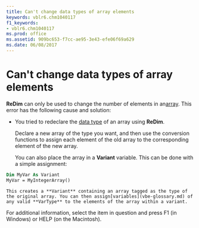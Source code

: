 ```yaml
---
title: Can't change data types of array elements
keywords: vblr6.chm1040117
f1_keywords:
- vblr6.chm1040117
ms.prod: office
ms.assetid: 909bc653-f7cc-ae95-3e43-efe06f69a629
ms.date: 06/08/2017
---
```



# Can't change data types of array elements

 **ReDim** can only be used to change the number of elements in an[array](vbe-glossary.md). This error has the following cause and solution:



- You tried to redeclare the [data type](vbe-glossary.md) of an array using **ReDim**.
    
    Declare a new array of the type you want, and then use the conversion functions to assign each element of the old array to the corresponding element of the new array.
    
    You can also place the array in a **Variant** variable. This can be done with a simple assignment:
    


```vb
Dim MyVar As Variant 
MyVar = MyIntegerArray() 

  ```


    This creates a **Variant** containing an array tagged as the type of the original array. You can then assign[variables](vbe-glossary.md) of any valid **VarType** to the elements of the array within a variant.
    

For additional information, select the item in question and press F1 (in Windows) or HELP (on the Macintosh).

